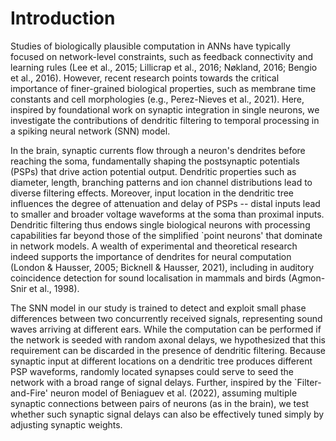 # Introduction

Studies of biologically plausible computation in ANNs have typically focused on network-level constraints, such as feedback connectivity and learning rules (Lee et al., 2015; Lillicrap et al., 2016; Nøkland, 2016; Bengio et al., 2016). However, recent research points towards the critical importance of finer-grained biological properties, such as membrane time constants and cell morphologies (e.g., Perez-Nieves et al., 2021). Here, inspired by foundational work on synaptic integration in single neurons, we investigate the contributions of dendritic filtering to temporal processing in a spiking neural network (SNN) model.

In the brain, synaptic currents flow through a neuron's dendrites before reaching the soma, fundamentally shaping the postsynaptic potentials (PSPs) that drive action potential output. Dendritic properties such as diameter, length, branching patterns and ion channel distributions lead to diverse filtering effects. Moreover, input location in the dendritic tree influences the degree of attenuation and delay of PSPs -- distal inputs lead to smaller and broader voltage waveforms at the soma than proximal inputs. Dendritic filtering thus endows single biological neurons with processing capabilities far beyond those of the simplified `point neurons' that dominate in network models. A wealth of experimental and theoretical research indeed supports the importance of dendrites for neural computation (London \& Hausser, 2005; Bicknell \& Hausser, 2021), including in auditory coincidence detection for sound localisation in mammals and birds (Agmon-Snir et al., 1998).

The SNN model in our study is trained to detect and exploit small phase differences between two concurrently received signals, representing sound waves arriving at different ears. While the computation can be performed if the network is seeded with random axonal delays, we hypothesized that this requirement can be discarded in the presence of dendritic filtering. Because synaptic input at different locations on a dendritic tree produces different PSP waveforms, randomly located synapses could serve to seed the network with a broad range of signal delays. Further, inspired by the `Filter-and-Fire' neuron model of Beniaguev et al. (2022), assuming multiple synaptic connections between pairs of neurons (as in the brain), we test whether such synaptic signal delays can also be effectively tuned simply by adjusting synaptic weights.
